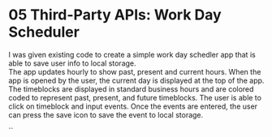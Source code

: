 # 05 Third-Party APIs: Work Day Scheduler
I was given existing code to create a simple work day schedler app that is able to save user info to local storage.  
The app updates hourly to show past, present and current hours.  When the app is opened by the user, the current day is 
displayed at the top of the app.  The timeblocks are displayed in standard business hours and are colored coded to represent past, present, and future timeblocks.  The user is able to click on timeblock and input events.  Once the events are entered, the user can press the save icon to save the event to local storage.



``

